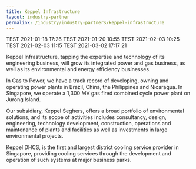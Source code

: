 ```yaml
---
title: Keppel Infrastructure
layout: industry-partner
permalink: /industry/industry-partners/keppel-infrastructure
---
```

TEST 2021-01-18 17:26
TEST 2021-01-20 10:55
TEST 2021-02-03 10:25
TEST 2021-02-03 11:15
TEST 2021-03-02 17:17 21


Keppel Infrastructure, tapping the expertise and technology of its engineering business, will grow its integrated power and gas business, as well as its environmental and energy efficiency businesses.

In Gas to Power, we have a track record of developing, owning and operating power plants in Brazil, China, the Philippines and Nicaragua. In Singapore, we operate a 1,300 MV gas fired combined cycle power plant on Jurong Island. 

Our subsidiary, Keppel Seghers, offers a broad portfolio of environmental solutions, and its scope of activities includes consultancy, design, engineering, technology development, construction, operations and maintenance of plants and facilities as well as investments in large environmental projects.

Keppel DHCS, is the first and largest district cooling service provider in Singapore, providing cooling services through the development and operation of such systems at major business parks.
